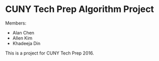 # CUNY Tech Prep Algorithm Project
Members:
- Alan Chen
- Allen Kim
- Khadeeja Din

This is a project for CUNY Tech Prep 2016.
